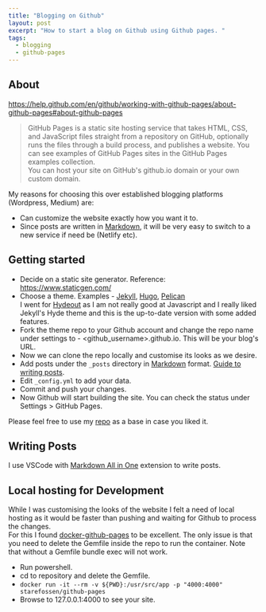 ```yaml
---
title: "Blogging on Github"
layout: post
excerpt: "How to start a blog on Github using Github pages. "
tags:
  - blogging
  - github-pages
---
```


## About  
<https://help.github.com/en/github/working-with-github-pages/about-github-pages#about-github-pages>
> GitHub Pages is a static site hosting service that takes HTML, CSS, and JavaScript files straight from a repository on GitHub, optionally runs the files through a build process, and publishes a website. You can see examples of GitHub Pages sites in the GitHub Pages examples collection.  
You can host your site on GitHub's github.io domain or your own custom domain.

My reasons for choosing this over established blogging platforms (Wordpress, Medium) are:
* Can customize the website exactly how you want it to.
* Since posts are written in [Markdown](https://en.wikipedia.org/wiki/Markdown), it will be very easy to switch to a new service if need be (Netlify etc).

## Getting started
* Decide on a static site generator. Reference: <https://www.staticgen.com/>  
* Choose a theme. Examples -  [Jekyll](https://jekyllthemes.io/free), [Hugo](https://themes.gohugo.io/), [Pelican](http://www.pelicanthemes.com/)  
I went for [Hydeout](https://fongandrew.github.io/hydeout/) as I am not really good at Javascript and I really liked Jekyll's Hyde theme and this is the up-to-date version with some added features.
* Fork the theme repo to your Github account and change the repo name under settings to - \<github_username\>.github.io. This will be your blog's URL.
* Now we can clone the repo locally and customise its looks as we desire.
* Add posts under the `_posts` directory in [Markdown](https://guides.github.com/features/mastering-markdown/) format. [Guide to writing posts](https://jekyllrb.com/docs/posts/).
* Edit `_config.yml` to add your data.
* Commit and push your changes.
* Now Github will start building the site. You can check the status under Settings > GitHub Pages.

Please feel free to use my [repo](https://github.com/amard33p/amard33p.github.io) as a base in case you liked it.

## Writing Posts
I use VSCode with [Markdown All in One](https://marketplace.visualstudio.com/items?itemName=yzhang.markdown-all-in-one) extension to write posts.  


## Local hosting for Development
While I was customising the looks of the website I felt a need of local hosting as it would be faster than pushing and waiting for Github to process the changes.  
For this I found [docker-github-pages](https://github.com/Starefossen/docker-github-pages) to be excellent. The only issue is that you need to delete the Gemfile inside the repo to run the container. Note that without a Gemfile bundle exec will not work.  

* Run powershell.
* cd to repository and delete the Gemfile.
* `docker run -it --rm -v ${PWD}:/usr/src/app -p "4000:4000" starefossen/github-pages`
* Browse to 127.0.0.1:4000 to see your site.
